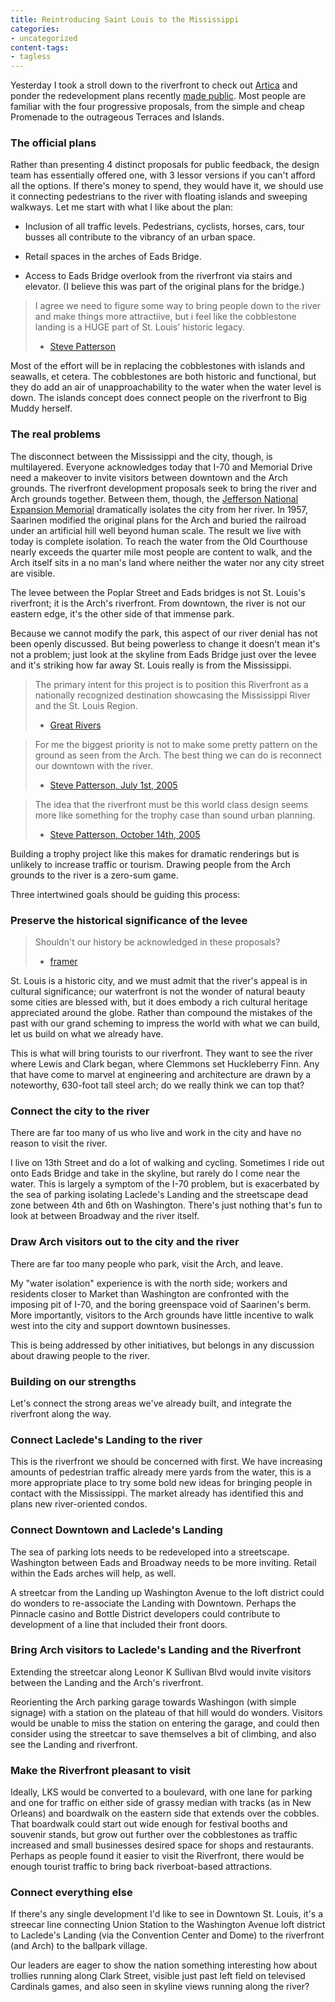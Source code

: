 ```yaml
---
title: Reintroducing Saint Louis to the Mississippi
categories:
- uncategorized
content-tags:
- tagless
---
```


Yesterday I took a stroll down to the riverfront to check out [Artica][1] and ponder the redevelopment plans recently [made public][2].  Most people are familiar with the four progressive proposals, from the simple and cheap Promenade to the outrageous Terraces and Islands.


   [1]: http://www.artica.org/
   [2]: http://www.greatrivers.info/DocumentStore/c2a7920a7e364980a60fe0cdbc908a6b/051011-RiverfrontForumPresentation.pdf

### The official plans

Rather than presenting 4 distinct proposals for public feedback, the design team has essentially offered one, with 3 lessor versions if you can't afford all the options.  If there's money to spend, they would have it, we should use it connecting pedestrians to the river with floating islands and sweeping walkways.  Let me start with what I like about the plan:




  * Inclusion of all traffic levels.  Pedestrians, cyclists, horses, cars, tour busses all contribute to the vibrancy of an urban space.


  * Retail spaces in the arches of Eads Bridge.


  * Access to Eads Bridge overlook from the riverfront via stairs and elevator.  (I believe this was part of the original plans for the bridge.)



> I agree we need to figure some way to bring people down to the river and make things more attractiive, but i feel like the cobblestone landing is a HUGE part of St. Louis' historic legacy.
> - [Steve Patterson][3]

   [3]: http://www.urbanstl.com/viewtopic.php?p=14107#14107

Most of the effort will be in replacing the cobblestones with islands and seawalls, et cetera.  The cobblestones are both historic and functional, but they do add an air of unapproachability to the water when the water level is down.  The islands concept does connect people on the riverfront to Big Muddy herself.


### The real problems

The disconnect between the Mississippi and the city, though, is multilayered.  Everyone acknowledges today that I-70 and Memorial Drive need a makeover to invite visitors between downtown and the Arch grounds.  The riverfront development proposals seek to bring the river and Arch grounds together.  Between them, though, the [Jefferson National Expansion Memorial][4] dramatically isolates the city from her river.  In 1957, Saarinen modified the original plans for the Arch and buried the railroad under an artificial hill well beyond human scale.  The result we live with today is complete isolation.  To reach the water from the Old Courthouse nearly exceeds the quarter mile most people are content to walk, and the Arch itself sits in a no man's land where neither the water nor any city street are visible.

   [4]: http://www.nps.gov/jeff/

The levee between the Poplar Street and Eads bridges is not St. Louis's riverfront; it is the Arch's riverfront.  From downtown, the river is not our eastern edge, it's the other side of that immense park.

Because we cannot modify the park, this aspect of our river denial has not been openly discussed.  But being powerless to change it doesn't mean it's not a problem; just look at the skyline from Eads Bridge just over the levee and it's striking how far away St. Louis really is from the Mississippi.

> The primary intent for this project is to  position this Riverfront as a nationally recognized destination showcasing the Mississippi River and the St. Louis Region.
> - [Great Rivers][5]

   [5]: http://www.greatrivers.info/Projects/PDFs/RiverfrontInformation.pdf

> For me the biggest priority is not to make some pretty pattern on the ground as seen from the Arch. The best thing we can do is reconnect our downtown with the river.
> - [Steve Patterson, July 1st, 2005][6]

   [6]: http://www.urbanreviewstl.com/archives/000209.php

> The idea that the riverfront must be this world class design seems more like something for the trophy case than sound urban planning.
> - [Steve Patterson, October 14th, 2005][7]

   [7]: http://www.urbanreviewstl.com/archives/000293.php

Building a trophy project like this makes for dramatic renderings but is unlikely to increase traffic or tourism.  Drawing people from the Arch grounds to the river is a zero-sum game.

Three intertwined goals should be guiding this process:


### Preserve the historical significance of the levee

> Shouldn't our history be acknowledged in these proposals?
> - [framer][8]

   [8]: http://www.urbanstl.com/viewtopic.php?p=14114#14114

St. Louis is a historic city, and we must admit that the river's appeal is in cultural significance; our waterfront is not the wonder of natural beauty some cities are blessed with, but it does embody a rich cultural heritage appreciated around the globe.  Rather than compound the mistakes of the past with our grand scheming to impress the world with what we can build, let us build on what we already have.

This is what will bring tourists to our riverfront.  They want to see the river where Lewis and Clark began, where Clemmons set Huckleberry Finn.  Any that have come to marvel at engineering and architecture are drawn by a noteworthy, 630-foot tall steel arch; do we really think we can top that?


### Connect the city to the river


There are far too many of us who live and work in the city and have no reason to visit the river.

I live on 13th Street and do a lot of walking and cycling.  Sometimes I ride out onto Eads Bridge and take in the skyline, but rarely do I come near the water.  This is largely a symptom of the I-70 problem, but is exacerbated by the sea of parking isolating Laclede's Landing and the streetscape dead zone between 4th and 6th on Washington.  There's just nothing that's fun to look at between Broadway and the river itself.


### Draw Arch visitors out to the city and the river


There are far too many people who park, visit the Arch, and leave.

My "water isolation" experience is with the north side; workers and residents closer to Market than Washington are confronted with the imposing pit of I-70, and the boring greenspace void of Saarinen's berm.  More importantly, visitors to the Arch grounds have little incentive to walk west into the city and support downtown businesses.

This is being addressed by other initiatives, but belongs in any discussion about drawing people to the river.


### Building on our strengths

Let's connect the strong areas we've already built, and integrate the riverfront along the way.


### Connect Laclede's Landing to the river


This is the riverfront we should be concerned with first.  We have increasing amounts of pedestrian traffic already mere yards from the water, this is a more appropriate place to try some bold new ideas for bringing people in contact with the Mississippi.  The market already has identified this and plans new river-oriented condos.


### Connect Downtown and Laclede's Landing


The sea of parking lots needs to be redeveloped into a streetscape.  Washington between Eads and Broadway needs to be more inviting.  Retail within the Eads arches will help, as well.

A streetcar from the Landing up Washington Avenue to the loft district could do wonders to re-associate the Landing with Downtown.  Perhaps the Pinnacle casino and Bottle District developers could contribute to development of a line that included their front doors.


### Bring Arch visitors to Laclede's Landing and the Riverfront


Extending the streetcar along Leonor K Sullivan Blvd would invite visitors between the Landing and the Arch's riverfront.

Reorienting the Arch parking garage towards Washingon (with simple signage) with a station on the plateau of that hill would do wonders.  Visitors would be unable to miss the station on entering the garage, and could then consider using the streetcar to save themselves a bit of climbing, and also see the Landing and riverfront.


### Make the Riverfront pleasant to visit


Ideally, LKS would be converted to a boulevard, with one lane for parking and one for traffic on either side of grassy median with tracks (as in New Orleans) and boardwalk on the eastern side that extends over the cobbles.  That boardwalk could start out wide enough for festival booths and souvenir stands, but grow out further over the cobblestones as traffic increased and small businesses desired space for shops and restaurants.  Perhaps as people found it easier to visit the Riverfront, there would be enough tourist traffic to bring back riverboat-based attractions.


### Connect everything else


If there's any single development I'd like to see in Downtown St. Louis, it's a streecar line connecting Union Station to the Washington Avenue loft district to Laclede's Landing (via the Convention Center and Dome) to the riverfront (and Arch) to the ballpark village.

Our leaders are eager to show the nation something interesting how about trollies running along Clark Street, visible just past left field on televised Cardinals games, and also seen in skyline views running along the river?
